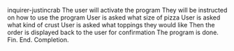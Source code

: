 inquirer-justincrab
The user will activate the program
They will be instructed on how to use the program
User is asked what size of pizza
User is asked what kind of crust
User is asked what toppings they would like
Then the order is displayed back to the user for confirmation
The program is done. Fin. End. Completion.